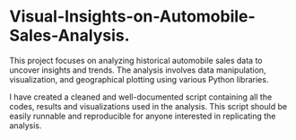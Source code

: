 # Visual-Insights-on-Automobile-Sales-Analysis.

This project focuses on analyzing historical automobile sales data to uncover insights and trends. The analysis involves data manipulation, visualization, and geographical plotting using various Python libraries.

I have created a cleaned and well-documented script containing all the codes, results and visualizations used in the analysis. This script should be easily runnable and reproducible for anyone interested in replicating the analysis.
